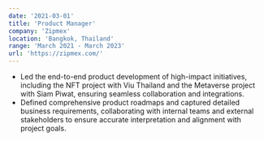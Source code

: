 ```yaml
---
date: '2021-03-01'
title: 'Product Manager'
company: 'Zipmex'
location: 'Bangkok, Thailand'
range: 'March 2021 - March 2023'
url: 'https://zipmex.com/'
---
```


- Led the end-to-end product development of high-impact initiatives, including the NFT project with Viu Thailand and the Metaverse project with Siam Piwat, ensuring seamless collaboration and integrations.
- Defined comprehensive product roadmaps and captured detailed business requirements, collaborating with internal teams and external stakeholders to ensure accurate interpretation and alignment with project goals.

